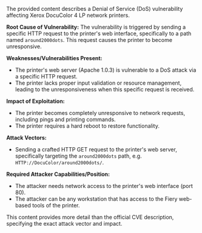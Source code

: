 The provided content describes a Denial of Service (DoS) vulnerability affecting Xerox DocuColor 4 LP network printers.

**Root Cause of Vulnerability:**
The vulnerability is triggered by sending a specific HTTP request to the printer's web interface, specifically to a path named `around2000dots`. This request causes the printer to become unresponsive.

**Weaknesses/Vulnerabilities Present:**
- The printer's web server (Apache 1.0.3) is vulnerable to a DoS attack via a specific HTTP request.
- The printer lacks proper input validation or resource management, leading to the unresponsiveness when this specific request is received.

**Impact of Exploitation:**
- The printer becomes completely unresponsive to network requests, including pings and printing commands.
- The printer requires a hard reboot to restore functionality.

**Attack Vectors:**
- Sending a crafted HTTP GET request to the printer's web server, specifically targeting the `around2000dots` path, e.g. `HTTP://DocuColor/around2000dots/`.

**Required Attacker Capabilities/Position:**
- The attacker needs network access to the printer's web interface (port 80).
- The attacker can be any workstation that has access to the Fiery web-based tools of the printer.

This content provides more detail than the official CVE description, specifying the exact attack vector and impact.